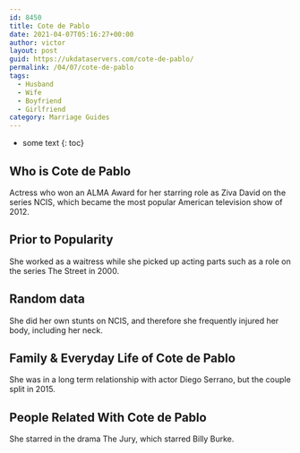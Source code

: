 ```yaml
---
id: 8450
title: Cote de Pablo
date: 2021-04-07T05:16:27+00:00
author: victor
layout: post
guid: https://ukdataservers.com/cote-de-pablo/
permalink: /04/07/cote-de-pablo
tags:
  - Husband
  - Wife
  - Boyfriend
  - Girlfriend
category: Marriage Guides
---
```


* some text
{: toc}


## Who is Cote de Pablo



Actress who won an ALMA Award for her starring role as Ziva David on the series NCIS, which became the most popular American television show of 2012.

                
                
                
## Prior to Popularity



She worked as a waitress while she picked up acting parts such as a role on the series The Street in 2000.

                
                
                
## Random data



She did her own stunts on NCIS, and therefore she frequently injured her body, including her neck.

                
                
                
## Family & Everyday Life of Cote de Pablo



She was in a long term relationship with actor Diego Serrano, but the couple split in 2015.

                
                
                
## People Related With Cote de Pablo



She starred in the drama The Jury, which starred Billy Burke.

                
              
            
          
          
          